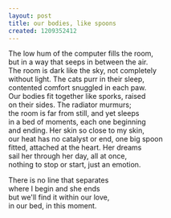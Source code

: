 ```yaml
---
layout: post
title: our bodies, like spoons
created: 1209352412
---
```



The low hum of the computer fills the room,  
but in a way that seeps in between the air.  
The room is dark like the sky, not completely  
without light. The cats purr in their sleep,  
contented comfort snuggled in each paw.  
Our bodies fit together like sporks, raised  
on their sides. The radiator murmurs;  
the room is far from still, and yet sleeps  
in a bed of moments, each one beginning  
and ending. Her skin so close to my skin,  
our heat has no catalyst or end, one big spoon  
fitted, attached at the heart. Her dreams  
sail her through her day, all at once,  
nothing to stop or start, just an emotion.

There is no line that separates  
where I begin and she ends  
but we'll find it within our love,  
in our bed, in this moment.

